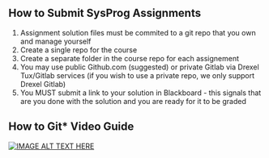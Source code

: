 ## How to Submit SysProg Assignments

1. Assignment solution files must be commited to a git repo that you own and manage yourself
  1. Create a single repo for the course
  1. Create a separate folder in the course repo for each assignement
1. You may use public Github.com (suggested) or private Gitlab via Drexel Tux/Gitlab services (if you wish to use a private repo, we only support Drexel Gitlab)
1. You MUST submit a link to your solution in Blackboard - this signals that are you done with the solution and you are ready for it to be graded

## How to Git* Video Guide

[![IMAGE ALT TEXT HERE](https://img.youtube.com/vi/bmlH3jiAscc/0.jpg)](https://www.youtube.com/watch?v=bmlH3jiAscc)



